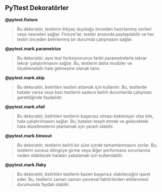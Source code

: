 ## **PyTtest Dekoratörler**

**@pytest.fixture**
> Bu dekoratör, testlerin ihtiyaç duyduğu önceden hazırlanmış verileri veya nesneleri sağlar. Fixture'lar, testler arasında paylaşılabilir ve her testin önceden belirlenmiş bir durumda çalışmasını sağlar.

**@pytest.mark.parametrize**
> Bu dekoratör, aynı test fonksiyonunun farklı parametrelerle tekrar tekrar çalıştırılmasını sağlar. Bu, testlerin daha modüler ve ölçeklenebilir hale gelmesine olanak tanır.

**@pytest.mark.skip**
> Bu dekoratör, belirtilen testleri atlamak için kullanılır. Bu, testlerde hatalar varsa veya bazı testlerin sadece belirli durumlarda çalışması gerektiğinde faydalıdır.

**@pytest.mark.xfail**
> Bu dekoratör, belirtilen testlerin başarısız olması bekleniyor olsa bile, hala çalıştırılmasını sağlar. Bu, hataları tespit etmek ve gelecekteki hata düzeltmelerini planlamak için yararlı olabilir.

**@pytest.mark.timeout**
> Bu dekoratör, testlerin belirli bir süre içinde tamamlanmasını zorlar. Bu, testlerin sonsuz döngüye girme veya diğer performans sorunlarına neden olabilecek hataları yakalamak için kullanılabilir.

**@pytest.mark.flaky**
> Bu dekoratör, belirtilen testlerin bazen başarısız olabileceğini işaret eder. Bu, testlerin zaman zaman çevresel faktörlerden etkilenmesi durumunda faydalı olabilir.


